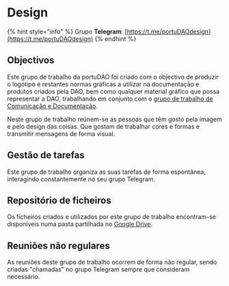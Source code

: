 # Design

{% hint style="info" %}
Grupo **Telegram**: [https://t.me/portuDAOdesign](https://t.me/portuDAOdesign)
{% endhint %}

## Objectivos

Este grupo de trabalho da portuDAO foi criado com o objectivo de produzir o logótipo e restantes normas gráficas a utilizar na documentação e produtos criados pela DAO, bem como qualquer material gráfico que possa representar a DAO, trabalhando em conjunto com o [grupo de trabalho de Comunicação e Documentação](comunicacao-e-documentacao.md).

Neste grupo de trabalho reúnem-se as pessoas que têm gosto pela imagem e pelo design das coisas. Que gostam de trabalhar cores e formas e transmitir mensagens de forma visual.

## Gestão de tarefas

Este grupo de trabalho organiza as suas tarefas de forma espontânea, interagindo constantemente no seu grupo Telegram.

## Repositório de ficheiros

Os ficheiros criados e utilizados por este grupo de trabalho encontram-se disponíveis numa pasta partilhada no [Google Drive](https://drive.google.com/drive/folders/17d0uCj4NcsAjd2O5ldoBAAO\_8oncYyBL).

## Reuniões não regulares

As reuniões deste grupo de trabalho ocorrem de forma não regular, sendo criadas "chamadas" no grupo Telegram sempre que consideram necessário.
